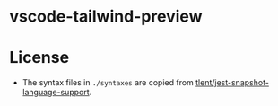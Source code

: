 # vscode-tailwind-preview

# License

- The syntax files in `./syntaxes` are copied from [tlent/jest-snapshot-language-support](https://github.com/tlent/jest-snapshot-language-support).
